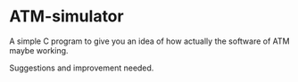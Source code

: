 # ATM-simulator
A simple C program to give you an idea of how actually the software of ATM maybe working.

Suggestions and improvement needed.
